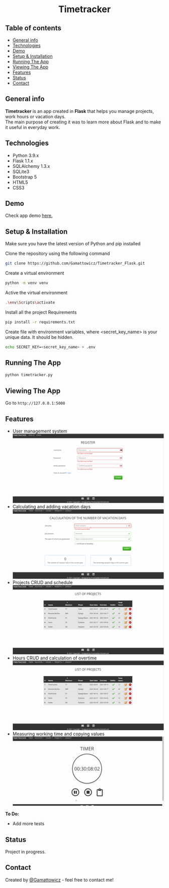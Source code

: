 <div align="center">
<h1 align="center">Timetracker</h1></div>

## Table of contents
* [General info](#general-info)
* [Technologies](#technologies)
* [Demo](#demo)
* [Setup & Installation](#setup-&-installation)
* [Running The App](#running-the-app)
* [Viewing The App](#viewing-the-app)
* [Features](#features)
* [Status](#status)
* [Contact](#contact)

## General info
**Timetracker** is an app created in **Flask** that helps you manage projects, work hours or vacation days. \
The main purpose of creating it was to learn more about Flask and to make it useful in everyday work.

## Technologies
* Python 3.9.x
* Flask 1.1.x
* SQLAlchemy 1.3.x
* SQLite3
* Bootstrap 5
* HTML5
* CSS3

## Demo
Check app demo [here.](https://my-timetracker.herokuapp.com/)

## Setup & Installation
Make sure you have the latest version of Python and pip installed

Clone the repository using the following command
```bash
git clone https://github.com/Gamattowicz/Timetracker_Flask.git
```
Create a virtual environment
```bash
python -m venv venv
```
Active the virtual environment
```bash
.\env\Scripts\activate
```
Install all the project Requirements
```bash
pip install -r requirements.txt
```
Create file with environment variables, where <secret_key_name> is your unique data. It should be hidden.
```bash
echo SECRET_KEY=<secret_key_name> > .env
```
## Running The App
```bash
python timetracker.py
```

## Viewing The App
Go to `http://127.0.0.1:5000`

## Features
* User management system ![user_management.gif](readme_gifs/user_management.gif)
* Calculating and adding vacation days ![vacation.gif](readme_gifs/vacation.gif)
* Projects CRUD and schedule ![projects.gif](readme_gifs/projects.gif)
* Hours CRUD and calculation of overtime ![projects.gif](readme_gifs/projects.gif)
* Measuring working time and copying values ![timer.gif](readme_gifs/timer.gif)

**To Do:**
* Add more tests

## Status 
Project in progress.

## Contact
Created by [@Gamattowicz](https://github.com/Gamattowicz) - feel free to contact me!